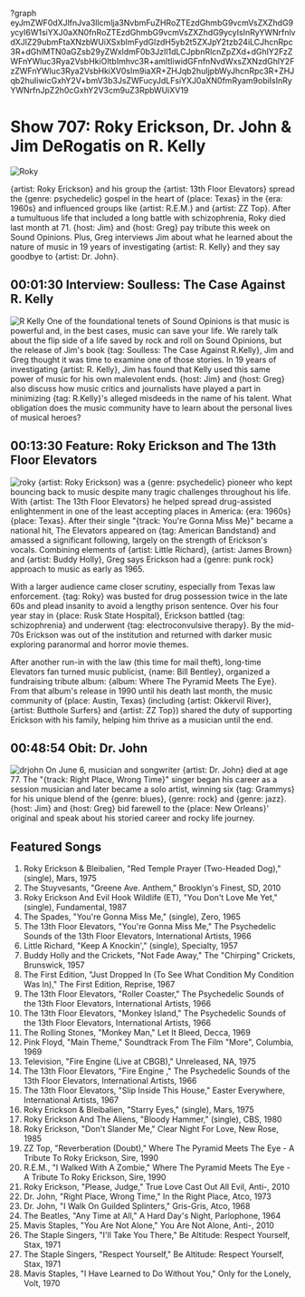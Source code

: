 ?graph eyJmZWF0dXJlfnJva3llcmlja3NvbmFuZHRoZTEzdGhmbG9vcmVsZXZhdG9ycyI6W1siYXJ0aXN0fnRoZTEzdGhmbG9vcmVsZXZhdG9ycyIsInRyYWNrfnlvdXJlZ29ubmFtaXNzbWUiXSxbImFydGlzdH5yb2t5ZXJpY2tzb24iLCJhcnRpc3R+dGhlMTN0aGZsb29yZWxldmF0b3JzIl1dLCJpbnRlcnZpZXd+dGhlY2FzZWFnYWluc3Rya2VsbHkiOltbImhvc3R+amltIiwidGFnfnNvdWxsZXNzdGhlY2FzZWFnYWluc3Rya2VsbHkiXV0sIm9iaXR+ZHJqb2huIjpbWyJhcnRpc3R+ZHJqb2huIiwicGxhY2V+bmV3b3JsZWFucyJdLFsiYXJ0aXN0fmRyam9obiIsInRyYWNrfnJpZ2h0cGxhY2V3cm9uZ3RpbWUiXV19

# Show 707: Roky Erickson, Dr. John & Jim DeRogatis on R. Kelly

![Roky](https://sound-images.s3.amazonaws.com/images/2019/rokyerickson-16.jpg)

{artist: Roky Erickson} and his group the {artist: 13th Floor Elevators} spread the {genre: psychedelic} gospel in the heart of {place: Texas} in the {era: 1960s} and influenced groups like {artist: R.E.M.} and {artist: ZZ Top}. After a tumultuous life that included a long battle with schizophrenia, Roky died last month at 71. {host: Jim} and {host: Greg} pay tribute this week on Sound Opinions. Plus, Greg interviews Jim about what he learned about the nature of music in 19 years of investigating {artist: R. Kelly} and they say goodbye to {artist: Dr. John}.

## 00:01:30 Interview: Soulless: The Case Against R. Kelly
![R Kelly](https://sound-images.s3.amazonaws.com/images/2019/soulless.jpg)
One of the foundational tenets of Sound Opinions is that music is powerful and, in the best cases, music can save your life. We rarely talk about the flip side of a life saved by rock and roll on Sound Opinions, but the release of Jim's book {tag: Soulless: The Case Against R.Kelly}, Jim and Greg thought it was time to examine one of those stories. In 19 years of investigating {artist: R. Kelly}, Jim has found that Kelly used this same power of music for his own malevolent ends.
{host: Jim} and {host: Greg} also discuss how music critics and journalists have played a part in minimizing {tag: R.Kelly}'s alleged misdeeds in the name of his talent. What obligation does the music community have to learn about the personal lives of musical heroes?

## 00:13:30 Feature: Roky Erickson and The 13th Floor Elevators
![roky](https://sound-images.s3.amazonaws.com/images/2019/Roky_Erickson.jpg)
{artist: Roky Erickson} was a {genre: psychedelic} pioneer who kept bouncing back to music despite many tragic challenges throughout his life. With {artist: The 13th Floor Elevators} he helped spread drug-assisted enlightenment in one of the least accepting places in America: {era: 1960s} {place: Texas}. After their single "{track: You're Gonna Miss Me}" became a national hit, The Elevators appeared on {tag: American Bandstand} and amassed a significant following, largely on the strength of Erickson's vocals. Combining elements of {artist: Little Richard}, {artist: James Brown} and {artist: Buddy Holly}, Greg says Erickson had a {genre: punk rock} approach to music as early as 1965. 

With a larger audience came closer scrutiny, especially from Texas law enforcement. {tag: Roky} was busted for drug possession twice in the late 60s and plead insanity to avoid a lengthy prison sentence. Over his four year stay in {place: Rusk State Hospital}, Erickson battled {tag: schizophrenia} and underwent {tag: electroconvulsive therapy}. By the mid-70s Erickson was out of the institution and returned with darker music exploring paranormal and horror movie themes. 

After another run-in with the law (this time for mail theft), long-time Elevators fan turned music publicist, {name: Bill Bentley}, organized a fundraising tribute album: {album: Where The Pyramid Meets The Eye}. From that album's release in 1990 until his death last month, the music community of {place: Austin, Texas} (including {artist: Okkervil River}, {artist: Butthole Surfers} and {artist: ZZ Top}) shared the duty of supporting Erickson with his family, helping him thrive as a musician until the end. 

## 00:48:54 Obit: Dr. John
![drjohn](https://sound-images.s3.amazonaws.com/images/2019/drjohn.jpg)
On June 6, musician and songwriter {artist: Dr. John} died at age 77. The "{track: Right Place, Wrong Time}" singer began his career as a session musician and later became a solo artist, winning six {tag: Grammys} for his unique blend of the {genre: blues}, {genre: rock} and {genre: jazz}. {host: Jim} and {host: Greg} bid farewell to the {place: New Orleans}' original and speak about his storied career and rocky life journey.

## Featured Songs

1. Roky Erickson & Bleibalien, "Red Temple Prayer (Two-Headed Dog)," (single), Mars, 1975
1. The Stuyvesants, "Greene Ave. Anthem," Brooklyn's Finest, SD, 2010
1. Roky Erickson And Evil Hook Wildlife (ET), "You Don't Love Me Yet," (single), Fundamental, 1987
1. The Spades, "You're Gonna Miss Me," (single), Zero, 1965
1. The 13th Floor Elevators, "You're Gonna Miss Me," The Psychedelic Sounds of the 13th Floor Elevators, International Artists, 1966
1. Little Richard, "Keep A Knockin'," (single), Specialty, 1957
1. Buddy Holly and the Crickets, "Not Fade Away," The "Chirping" Crickets, Brunswick, 1957
1. The First Edition, "Just Dropped In (To See What Condition My Condition Was In)," The First Edition, Reprise, 1967
1. The 13th Floor Elevators, "Roller Coaster," The Psychedelic Sounds of the 13th Floor Elevators, International Artists, 1966
1. The 13th Floor Elevators, "Monkey Island," The Psychedelic Sounds of the 13th Floor Elevators, International Artists, 1966
1. The Rolling Stones, "Monkey Man," Let It Bleed, Decca, 1969
1. Pink Floyd, "Main Theme," Soundtrack From The Film "More", Columbia, 1969
1. Television, "Fire Engine (Live at CBGB)," Unreleased, NA, 1975
1. The 13th Floor Elevators, "Fire Engine  ," The Psychedelic Sounds of the 13th Floor Elevators, International Artists, 1966
1. The 13th Floor Elevators, "Slip Inside This House," Easter Everywhere, International Artists, 1967
1. Roky Erickson & Bleibalien, "Starry Eyes," (single), Mars, 1975
1. Roky Erickson And The Aliens, "Bloody Hammer," (single), CBS, 1980
1. Roky Erickson, "Don't Slander Me," Clear Night For Love, New Rose, 1985
1. ZZ Top, "Reverberation (Doubt)," Where The Pyramid Meets The Eye - A Tribute To Roky Erickson, Sire, 1990
1. R.E.M., "I Walked With A Zombie," Where The Pyramid Meets The Eye - A Tribute To Roky Erickson, Sire, 1990
1. Roky Erickson, "Please, Judge," True Love Cast Out All Evil, Anti-, 2010
1. Dr. John, "Right Place, Wrong Time," In the Right Place, Atco, 1973
1. Dr. John, "I Walk On Guilded Splinters," Gris-Gris, Atco, 1968
1. The Beatles, "Any Time at All," A Hard Day's Night, Parlophone, 1964
1. Mavis Staples, "You Are Not Alone," You Are Not Alone, Anti-, 2010
1. The Staple Singers, "I'll Take You There," Be Altitude: Respect Yourself, Stax, 1971
1. The Staple Singers, "Respect Yourself," Be Altitude: Respect Yourself, Stax, 1971
1. Mavis Staples, "I Have Learned to Do Without You," Only for the Lonely, Volt, 1970